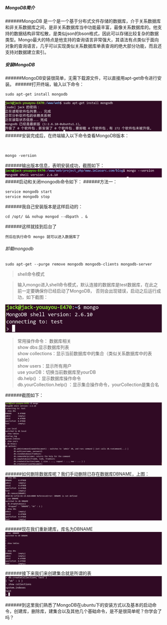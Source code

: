 <!--
author: Jack.Spanrrows
date: 2018-02-12 
title: Ubuntu下MongoDB的安装和使用
tags: MongoDB
category: MongoDB
status: publish
summary: Ubuntu下MongoDB的安装和使用
images
-->
##### MongoDB简介
######MongoDB 是一个是一个基于分布式文件存储的数据库，介于关系数据库和非关系数据库之间，是非关系数据库当中功能最丰富，最像关系数据库的。他支持的数据结构非常松散，是类似json的bson格式，因此可以存储比较复杂的数据类型。Mongo最大的特点是他支持的查询语言非常强大，其语法有点类似于面向对象的查询语言，几乎可以实现类似关系数据库单表查询的绝大部分功能，而且还支持对数据建立索引。


##### 安装MongoDB
######MongoDB安装很简单，无需下载源文件，可以直接用apt-get命令进行安装。 
######打开终端，输入以下命令：
```
sudo apt-get install mongodb

```
![avatar](./img/mongodb3.png)
######安装完成后，在终端输入以下命令查看MongoDB版本：
```


mongo -version
```
######输出版本信息，表明安装成功，截图如下：
![avatar](./img/mongodb4.png)
#####启动和关闭mongodb命令如下：
######方法一：
```
service mongodb start
service mongodb stop
```

######我自己安装版本是这样启动的：
```
cd /opt/ && nohup mongod --dbpath . &
```
######这样就挂到后台了
```
然后在执行命令 mongo 就可以进入数据库了
```

###### 卸载mongodb
```
sudo apt-get --purge remove mongodb mongodb-clients mongodb-server
```


>shell命令模式


>输入mongo进入shell命令模式，默认连接的数据库是test数据库，在此之前一定要确保你已经启动了MongoDB，
否则会出现错误，启动之后运行成功，如下截图：


![avatar](./img/mongodb5.png)


>常用操作命令：
数据库相关<br/> 
show dbs:显示数据库列表 <br/>
show collections：显示当前数据库中的集合（类似关系数据库中的表table） <br/>
show users：显示所有用户 <br/>
use yourDB：切换当前数据库至yourDB <br/>
db.help() ：显示数据库操作命令 <br/>
db.yourCollection.help() ：显示集合操作命令，yourCollection是集合名 <br/>

######截图如下：

![avatar](./img/mongodb7.png)

######如何删除数据库呢？我们手动删除已存在数据库DBNAME，上图：
![avatar](./img/mongodb8.png)


######现在我们重新建库，库名为DBNAME
![avatar](./img/mongodb9.png)

######接下来我们来创建集合就是所谓的表
![avatar](./img/mongodb10.png)

######到这里我们熟悉了MongoDB在ubuntu下的安装方式以及基本的启动命令，创建库，删除库，建集合以及其他几个基础命令，是不是很简单呢？你学会了吗？